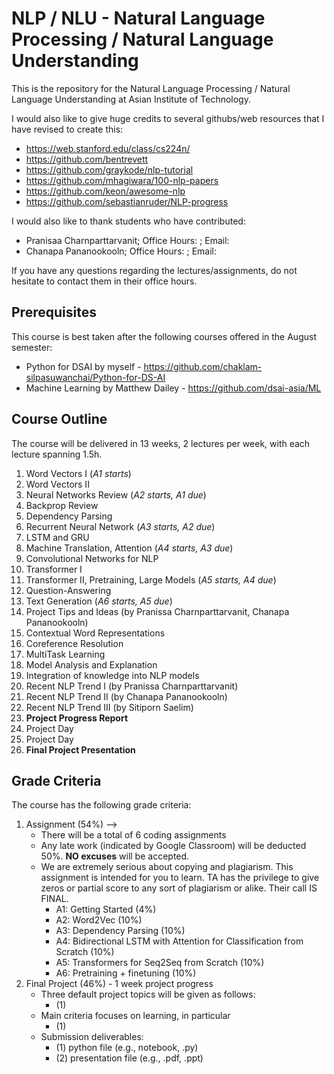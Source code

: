 # NLP / NLU - Natural Language Processing / Natural Language Understanding

This is the repository for the Natural Language Processing / Natural Language Understanding at Asian Institute of Technology.

I would also like to give huge credits to several githubs/web resources that I have revised to create this:

- https://web.stanford.edu/class/cs224n/
- https://github.com/bentrevett
- https://github.com/graykode/nlp-tutorial
- https://github.com/mhagiwara/100-nlp-papers
- https://github.com/keon/awesome-nlp
- https://github.com/sebastianruder/NLP-progress

I would also like to thank students who have contributed:

- Pranisaa Charnparttarvanit; Office Hours:  ; Email: 
- Chanapa Pananookooln; Office Hours:  ; Email: 

If you have any questions regarding the lectures/assignments, do not hesitate to contact them in their office hours.

## Prerequisites

This course is best taken after the following courses offered in the August semester:

- Python for DSAI by myself - https://github.com/chaklam-silpasuwanchai/Python-for-DS-AI
- Machine Learning by Matthew Dailey - https://github.com/dsai-asia/ML

## Course Outline

The course will be delivered in 13 weeks, 2 lectures per week, with each lecture spanning 1.5h.

1. Word Vectors I (*A1 starts*)
2. Word Vectors II 
3. Neural Networks Review (*A2 starts, A1 due*)
4. Backprop Review
5. Dependency Parsing
6. Recurrent Neural Network (*A3 starts, A2 due*)
7. LSTM and GRU
8. Machine Translation, Attention (*A4 starts, A3 due*)
9. Convolutional Networks for NLP
10. Transformer I
11. Transformer II, Pretraining, Large Models (*A5 starts, A4 due*)
12. Question-Answering 
13. Text Generation (*A6 starts, A5 due*)
14. Project Tips and Ideas (by Pranissa Charnparttarvanit, Chanapa Pananookooln)
15. Contextual Word Representations
16. Coreference Resolution
17. MultiTask Learning
18. Model Analysis and Explanation
19. Integration of knowledge into NLP models
20. Recent NLP Trend I (by Pranissa Charnparttarvanit)
21. Recent NLP Trend II (by Chanapa Pananookooln)
22. Recent NLP Trend III (by Sitiporn Saelim)
23. **Project Progress Report**
24. Project Day
25. Project Day
26. **Final Project Presentation**

## Grade Criteria

The course has the following grade criteria:
1. Assignment (54%) --> 
    - There will be a total of 6 coding assignments
    - Any late work (indicated by Google Classroom) will be deducted 50%.  **NO excuses** will be accepted.
    - We are extremely serious about copying and plagiarism.  This assignment is intended for you to learn.  TA has the privilege to give zeros or partial score to any sort of plagiarism or alike.  Their call IS FINAL.
      -  A1: Getting Started (4%)
      -  A2: Word2Vec (10%)
      -  A3: Dependency Parsing (10%)
      -  A4: Bidirectional LSTM with Attention for Classification from Scratch (10%)
      -  A5: Transformers for Seq2Seq from Scratch (10%)
      -  A6: Pretraining + finetuning (10%)
2. Final Project (46%) - 1 week project progress
    - Three default project topics will be given as follows:
      - (1) 
    - Main criteria focuses on learning, in particular
      - (1)  
    - Submission deliverables:  
      - (1) python file (e.g., notebook, .py)
      - (2) presentation file (e.g., .pdf, .ppt) 
